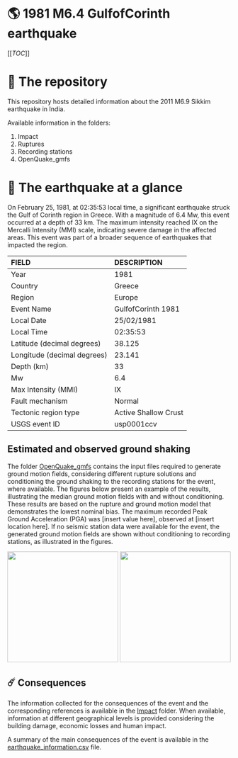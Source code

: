 # 🌎 1981 M6.4 GulfofCorinth earthquake
[[_TOC_]]

# 📂 The repository

This repository hosts detailed information about the 2011 M6.9 Sikkim earthquake in India.

Available information in the folders:

1. Impact
2. Ruptures
3. Recording stations
4. OpenQuake_gmfs


# 🚀 The earthquake at a glance 

On February 25, 1981, at 02:35:53 local time, a significant earthquake struck the Gulf of Corinth region in Greece. With a magnitude of 6.4 Mw, this event occurred at a depth of 33 km. The maximum intensity reached IX on the Mercalli Intensity (MMI) scale, indicating severe damage in the affected areas. This event was part of a broader sequence of earthquakes that impacted the region.

| FIELD | DESCRIPTION |
|:------|:------------|
| Year | 1981 |
| Country | Greece |
| Region | Europe |
| Event Name | GulfofCorinth 1981 |
| Local Date | 25/02/1981 |
| Local Time | 02:35:53 |
| Latitude (decimal degrees) | 38.125 |
| Longitude (decimal degrees) | 23.141 |
| Depth (km) | 33 |
| Mw | 6.4 |
| Max Intensity (MMI) | IX |
| Fault mechanism | Normal |
| Tectonic region type | Active Shallow Crust |
| USGS event ID | usp0001ccv |

## Estimated and observed ground shaking

The folder [OpenQuake_gmfs](./OpenQuake_gmfs/) contains the input files required to generate ground motion fields, considering different rupture solutions and conditioning the ground shaking to the recording stations for the event, where available. The figures below present an example of the results, illustrating the median ground motion fields with and without conditioning. These results are based on the rupture and ground motion model that demonstrates the lowest nominal bias. The maximum recorded Peak Ground Acceleration (PGA) was [insert value here], observed at [insert location here]. If no seismic station data were available for the event, the generated ground motion fields are shown without conditioning to recording stations, as illustrated in the figures.

<img src="./4.OpenQuake_gmfs/median_gmf_stations_none.png" height="250">
<img src="./4.OpenQuake_gmfs/median_gmf_stations_seismic.png" height="250">

## ☄️ Consequences

The information collected for the consequences of the event and the corresponding references is available in the [Impact](./Impact) folder. When available, information at different geographical levels is provided considering the building damage, economic losses and human impact.

A summary of the main consequences of the event is available in the [earthquake_information.csv](./earthquake_information.csv) file.
